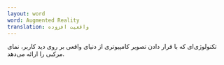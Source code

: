 ```yaml
---
layout: word
word: Augmented Reality
translation: واقعیت افزوده
---
```


تكنولوژی‌ای که با قرار دادن تصویر کامپیوتری از دنیای واقعی بر روی دید كاربر، نمای مرکبی را ارائه می‌دهد.
